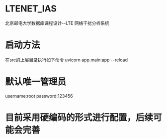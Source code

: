 # LTENET_IAS
 北京邮电大学数据库课程设计--LTE 网络干扰分析系统
# 启动方法
  在src的上层目录执行如下命令
 uvicorn app.main:app --reload
# 默认唯一管理员
  username:root
  password:123456
  # 目前采用硬编码的形式进行配置，后续可能会完善
